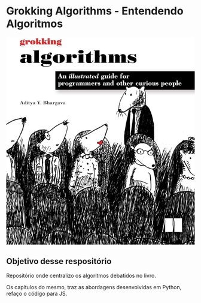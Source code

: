 # Grokking Algorithms - Entendendo Algoritmos

![alt text](image.png)
## Objetivo desse respositório

Repositório onde centralizo os algoritmos debatidos no livro.

Os capítulos do mesmo, traz as abordagens desenvolvidas em Python, refaço o código para JS.


